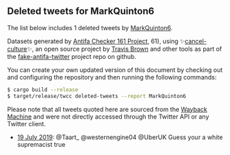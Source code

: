 ## Deleted tweets for MarkQuinton6

The list below includes 1 deleted tweets by
[MarkQuinton6](https://twitter.com/MarkQuinton6).



Datasets generated by [Antifa Checker 161 Project](https://twitter.com/antifacheck161), 61), using ✨[cancel-culture](https://github.com/travisbrown/cancel-culture)✨, an open source project by 
[Travis Brown](https://twitter.com/travisbrown) and other tools as part of the 
[fake-antifa-twitter](https://github.com/antifacheck161/fake-antifa-twitter) project repo on github.

You can create your own updated version of this document by checking out and configuring the
repository and then running the following commands:

```bash
$ cargo build --release
$ target/release/twcc deleted-tweets --report MarkQuinton6
```

Please note that all tweets quoted here are sourced from the
[Wayback Machine](https://web.archive.org) and were not directly accessed through the Twitter API or
any Twitter client.

* [19 July 2019](https://web.archive.org/web/20190719183514/https://twitter.com/MarkQuinton6/status/1152285786802479105): @Taart_ @westernengine04 @UberUK Guess your a white supremacist true <!--1152285786802479105-->
